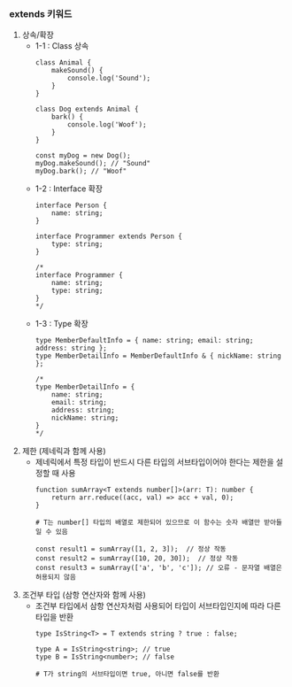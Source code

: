 ### extends 키워드

1. 상속/확장
   - 1-1 : Class 상속
        ~~~
        class Animal {
            makeSound() {
                console.log('Sound');
            }
        }
     
        class Dog extends Animal {
            bark() {
                console.log('Woof');
            }
        }
     
        const myDog = new Dog();
        myDog.makeSound(); // "Sound"
        myDog.bark(); // "Woof"
        ~~~
   - 1-2 : Interface 확장
        ~~~
        interface Person {
            name: string;
        }
     
        interface Programmer extends Person {
            type: string;
        }
     
        /*
        interface Programmer {
            name: string;
            type: string;
        }
        */
        ~~~
   - 1-3 : Type 확장
        ~~~
        type MemberDefaultInfo = { name: string; email: string; address: string };
        type MemberDetailInfo = MemberDefaultInfo & { nickName: string };
     
        /*
        type MemberDetailInfo = {
            name: string;
            email: string;
            address: string;
            nickName: string;
        }
        */ 
        ~~~
2. 제한 (제네릭과 함께 사용)
    - 제네릭에서 특정 타입이 반드시 다른 타입의 서브타입이어야 한다는 제한을 설정할 때 사용
       ~~~
       function sumArray<T extends number[]>(arr: T): number {
           return arr.reduce((acc, val) => acc + val, 0);
       }
      
       # T는 number[] 타입의 배열로 제한되어 있으므로 이 함수는 숫자 배열만 받아들일 수 있음

       const result1 = sumArray([1, 2, 3]);  // 정상 작동
       const result2 = sumArray([10, 20, 30]);  // 정상 작동
       const result3 = sumArray(['a', 'b', 'c']); // 오류 - 문자열 배열은 허용되지 않음
       ~~~
3. 조건부 타입 (삼항 연산자와 함께 사용)
    - 조건부 타입에서 삼항 연산자처럼 사용되어 타입이 서브타입인지에 따라 다른 타입을 반환
       ~~~
       type IsString<T> = T extends string ? true : false;
    
       type A = IsString<string>; // true
       type B = IsString<number>; // false
      
       # T가 string의 서브타입이면 true, 아니면 false를 반환
       ~~~